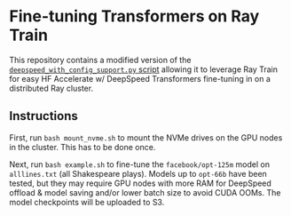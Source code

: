 # Fine-tuning Transformers on Ray Train

This repository contains a modified version of the [`deepspeed_with_config_support.py` script](https://github.com/huggingface/accelerate/blob/main/examples/by_feature/deepspeed_with_config_support.py) allowing it to leverage Ray Train for easy HF Accelerate w/ DeepSpeed Transformers fine-tuning in on a distributed Ray cluster.

## Instructions

First, run `bash mount_nvme.sh` to mount the NVMe drives on the GPU nodes in the cluster. This has to be done once.

Next, run `bash example.sh` to fine-tune the `facebook/opt-125m` model on `alllines.txt` (all Shakespeare plays). Models up to `opt-66b` have been tested, but they may require GPU nodes with more RAM for DeepSpeed offload & model saving and/or lower batch size to avoid CUDA OOMs. The model checkpoints will be uploaded to S3.